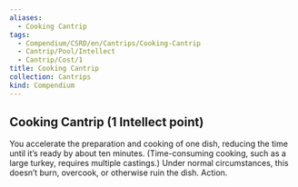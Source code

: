 ```yaml
---
aliases:
  - Cooking Cantrip
tags:
  - Compendium/CSRD/en/Cantrips/Cooking-Cantrip
  - Cantrip/Pool/Intellect
  - Cantrip/Cost/1
title: Cooking Cantrip
collection: Cantrips
kind: Compendium
---
```

## Cooking Cantrip   (1 Intellect point)
You accelerate the preparation and cooking of one dish, reducing the time until it’s ready by about ten minutes. (Time-consuming cooking, such as a large turkey, requires multiple castings.) Under normal circumstances, this doesn’t burn, overcook, or otherwise ruin the dish. Action. 
